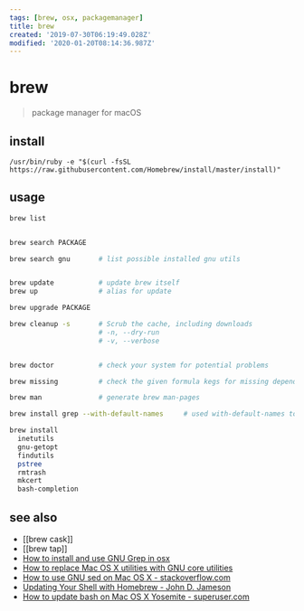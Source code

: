 ```yaml
---
tags: [brew, osx, packagemanager]
title: brew
created: '2019-07-30T06:19:49.028Z'
modified: '2020-01-20T08:14:36.987Z'
---
```


# brew

> package manager for macOS

## install
`/usr/bin/ruby -e "$(curl -fsSL https://raw.githubusercontent.com/Homebrew/install/master/install)"`

## usage
```sh
brew list


brew search PACKAGE

brew search gnu       # list possible installed gnu utils


brew update           # update brew itself
brew up               # alias for update

brew upgrade PACKAGE

brew cleanup -s       # Scrub the cache, including downloads 
                      # -n, --dry-run  
                      # -v, --verbose


brew doctor           # check your system for potential problems

brew missing          # check the given formula kegs for missing dependencies

brew man              # generate brew man-pages

brew install grep --with-default-names     # used with-default-names to avoid prefixing with "g"

brew install
  inetutils
  gnu-getopt
  findutils
  pstree
  rmtrash
  mkcert
  bash-completion
```

## see also
- [[brew cask]]
- [[brew tap]]
- [How to install and use GNU Grep in osx](https://apple.stackexchange.com/questions/193288/how-to-install-and-use-gnu-grep-in-osx)
- [How to replace Mac OS X utilities with GNU core utilities](https://apple.stackexchange.com/questions/69223/how-to-replace-mac-os-x-utilities-with-gnu-core-utilities)
- [How to use GNU sed on Mac OS X - stackoverflow.com](https://stackoverflow.com/questions/30003570/how-to-use-gnu-sed-on-mac-os-x)
- [Updating Your Shell with Homebrew - John D. Jameson](https://johndjameson.com/blog/updating-your-shell-with-homebrew/)
- [How to update bash on Mac OS X Yosemite - superuser.com](https://superuser.com/questions/857250/how-to-update-bash-on-mac-os-x-yosemite)


